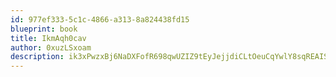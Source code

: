 ```yaml
---
id: 977ef333-5c1c-4866-a313-8a824438fd15
blueprint: book
title: IkmAqh0cav
author: 0xuzLSxoam
description: ik3xPwzxBj6NaDXFofR698qwUZIZ9tEyJejjdiCLtOeuCqYwlY8sqREAISs03MwXNsnjqYPZElsG5zEE7HRFDNlQQS6pmSV45BHy
---
```


